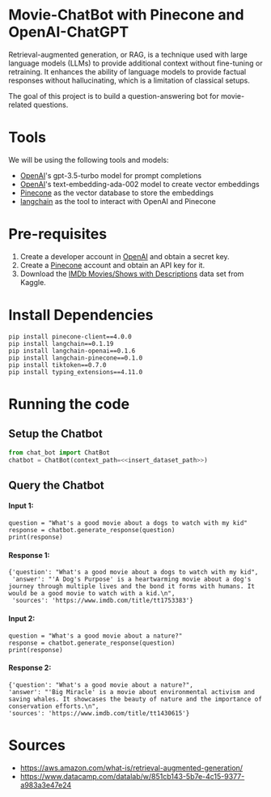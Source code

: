 # Movie-ChatBot with Pinecone and OpenAI-ChatGPT

Retrieval-augmented generation, or RAG, is a technique used with large language models (LLMs) to provide additional context without fine-tuning or retraining. 
It enhances the ability of language models to provide factual responses without hallucinating, which is a limitation of classical setups.

The goal of this project is to build a question-answering bot for movie-related questions. 


# Tools

We will be using the following tools and models:

- [OpenAI](https://openai.com)'s gpt-3.5-turbo model for prompt completions
- [OpenAI](https://openai.com)'s text-embedding-ada-002 model to create vector embeddings
- [Pinecone](https://www.pinecone.io) as the vector database to store the embeddings
- [langchain](https://www.langchain.com) as the tool to interact with OpenAI and Pinecone

# Pre-requisites

1. Create a developer account in [OpenAI](https://platform.openai.com/signup) and obtain a secret key.
2. Create a [Pinecone](https://app.pinecone.io/?sessionType=signup) account and obtain an API key for it. 
3. Download the [IMDb Movies/Shows with Descriptions](https://www.kaggle.com/datasets/ishikajohari/imdb-data-with-descriptions) data set from Kaggle.

# Install Dependencies

```pip install openai==1.27
pip install pinecone-client==4.0.0
pip install langchain==0.1.19
pip install langchain-openai==0.1.6
pip install langchain-pinecone==0.1.0
pip install tiktoken==0.7.0
pip install typing_extensions==4.11.0
```

# Running the code

## Setup the Chatbot
```python
from chat_bot import ChatBot
chatbot = ChatBot(context_path=<<insert_dataset_path>>)
```

## Query the Chatbot

#### Input 1:
```
question = "What's a good movie about a dogs to watch with my kid"
response = chatbot.generate_response(question)
print(response)
```
#### Response 1:
```
{'question': "What's a good movie about a dogs to watch with my kid",
 'answer': "'A Dog's Purpose' is a heartwarming movie about a dog's journey through multiple lives and the bond it forms with humans. It would be a good movie to watch with a kid.\n",
 'sources': 'https://www.imdb.com/title/tt1753383'}

```

#### Input 2:
```
question = "What's a good movie about a nature?"
response = chatbot.generate_response(question)
print(response)
```
#### Response 2:
```
{'question': "What's a good movie about a nature?", 
'answer': "'Big Miracle' is a movie about environmental activism and saving whales. It showcases the beauty of nature and the importance of conservation efforts.\n", 
'sources': 'https://www.imdb.com/title/tt1430615'}
```


# Sources
- https://aws.amazon.com/what-is/retrieval-augmented-generation/
- https://www.datacamp.com/datalab/w/851cb143-5b7e-4c15-9377-a983a3e47e24
